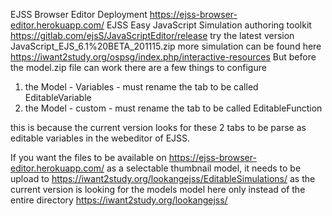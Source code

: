 EJSS Browser Editor
Deployment https://ejss-browser-editor.herokuapp.com/
EJSS Easy JavaScript Simulation authoring toolkit https://gitlab.com/ejsS/JavaScriptEditor/release try the latest version JavaScript_EJS_6.1%20BETA_201115.zip
more simulation can be found here https://iwant2study.org/ospsg/index.php/interactive-resources
But before the model.zip file can work there are a few things to configure

1. the Model - Variables - must rename the tab to be called EditableVariable
2. the Model - custom - must rename the tab to be called EditableFunction

this is because the current version looks for these 2 tabs to be parse as editable variables in the webeditor of EJSS.

If you want the files to be available on https://ejss-browser-editor.herokuapp.com/ as a selectable thumbnail model, it needs to be upload to https://iwant2study.org/lookangejss/EditableSimulations/ as the current version is looking for the models model here only instead of the entire directory https://iwant2study.org/lookangejss/
